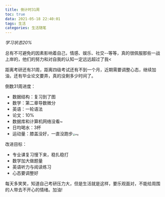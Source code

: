 ```yaml
---
title: 倒计时31周
toc: true
data: 2021-05-18 22:40:01
tags: 生活
categories: 生活随笔
---
```


*学习状态20%* <!--more-->

总有不可避免的因素影响着自己，情感、娱乐、社交--等等，真的很佩服那些一战上岸的，他们的努力和对自我的认知一定远远超过了我<

距离考研还有31周，距离四级考试还有不到一个月，近期需要调整心态，继续加油，还有毕业论文要弄，真的没剩多少时间了。

倒数31周进度：

- 数据结构：复习到了图
- 数学：第二章导数微分
- 英语：一轮语法
- 论文：10%
- 数据库和计算机网络没看~
- 日均喝水：3杯
- 运动量：膝盖没好，一直没跑步<img src="倒计时31周.assets/019A2754.png" alt="img" style="zoom:45%;" />

改进目标：

- 专业课复习慢下来，稳扎稳打
- 数学加大做题量
- 英语听力与阅读练习
- 心态要调整好

每天多笑笑，知道自己考研压力大，但是生活就是这样，要乐观面对，不能给周围的人带去不开心的情绪。加油!
